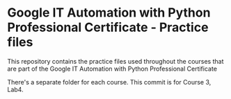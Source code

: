 # Google IT Automation with Python Professional Certificate - Practice files

This repository contains the practice files used throughout the courses that are
part of the Google IT Automation with Python Professional Certificate

There's a separate folder for each course.
This commit is for Course 3, Lab4.
